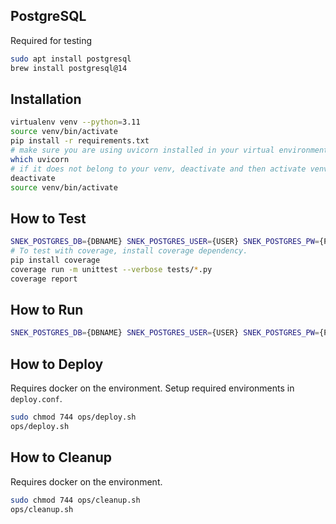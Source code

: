 ## PostgreSQL

Required for testing

```sh
sudo apt install postgresql
brew install postgresql@14
```

## Installation

```sh
virtualenv venv --python=3.11
source venv/bin/activate
pip install -r requirements.txt
# make sure you are using uvicorn installed in your virtual environment.
which uvicorn
# if it does not belong to your venv, deactivate and then activate venv
deactivate
source venv/bin/activate
```

## How to Test

```sh
SNEK_POSTGRES_DB={DBNAME} SNEK_POSTGRES_USER={USER} SNEK_POSTGRES_PW={PW} python -m unittest tests/*.py
# To test with coverage, install coverage dependency.
pip install coverage
coverage run -m unittest --verbose tests/*.py
coverage report
```

## How to Run

```sh
SNEK_POSTGRES_DB={DBNAME} SNEK_POSTGRES_USER={USER} SNEK_POSTGRES_PW={PW} uvicorn src.main:app --reload
```

## How to Deploy

Requires docker on the environment.
Setup required environments in `deploy.conf`.

```sh
sudo chmod 744 ops/deploy.sh
ops/deploy.sh
```

## How to Cleanup

Requires docker on the environment.

```sh
sudo chmod 744 ops/cleanup.sh
ops/cleanup.sh
```
